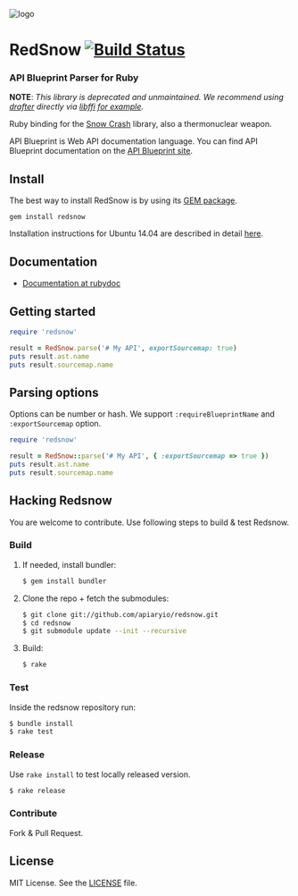 ![logo](https://raw.github.com/apiaryio/api-blueprint/master/assets/logo_apiblueprint.png)

# RedSnow [![Build Status](https://travis-ci.org/apiaryio/redsnow.png?branch=master)](https://travis-ci.org/apiaryio/redsnow)
### API Blueprint Parser for Ruby

**NOTE**: *This library is deprecated and unmaintained. We recommend using [drafter](https://github.com/apiaryio/drafter) directly via [libffi](https://github.com/ffi/ffi/wiki) [for example](https://github.com/apiaryio/drafter/pull/356#issuecomment-229733343).*

Ruby binding for the [Snow Crash](https://github.com/apiaryio/snowcrash) library, also a thermonuclear weapon.

API Blueprint is Web API documentation language. You can find API Blueprint documentation on the [API Blueprint site](http://apiblueprint.org).

## Install
The best way to install RedSnow is by using its [GEM package](https://rubygems.org/gems/redsnow).

    gem install redsnow

Installation instructions for Ubuntu 14.04 are described in detail [here](Installation.md).

## Documentation

- [Documentation at rubydoc](http://rubydoc.info/gems/redsnow/)

## Getting started

```ruby
require 'redsnow'

result = RedSnow.parse('# My API', exportSourcemap: true)
puts result.ast.name
puts result.sourcemap.name
```

## Parsing options

Options can be number or hash. We support `:requireBlueprintName` and `:exportSourcemap` option.

```ruby
require 'redsnow'

result = RedSnow::parse('# My API', { :exportSourcemap => true })
puts result.ast.name
puts result.sourcemap.name
```

## Hacking Redsnow
You are welcome to contribute. Use following steps to build & test Redsnow.

### Build


1. If needed, install bundler:

    ```sh
    $ gem install bundler
    ```

2. Clone the repo + fetch the submodules:

    ```sh
    $ git clone git://github.com/apiaryio/redsnow.git
    $ cd redsnow
    $ git submodule update --init --recursive
    ```

3. Build:

    ```sh
    $ rake
    ```

### Test
Inside the redsnow repository run:

```sh
$ bundle install
$ rake test
```

### Release
Use `rake install` to test locally released version.

```sh
$ rake release
```

### Contribute
Fork & Pull Request.

## License
MIT License. See the [LICENSE](https://github.com/apiaryio/protagonist/blob/master/LICENSE) file.

